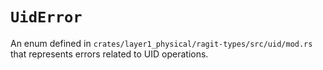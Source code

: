 # `UidError`

An enum defined in `crates/layer1_physical/ragit-types/src/uid/mod.rs` that represents errors related to UID operations.
